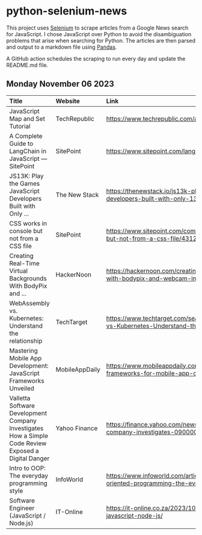 # python-selenium-news

This project uses [Selenium](https://www.seleniumhq.org/) to scrape articles from a Google News search for JavaScript.
I chose JavaScript over Python to avoid the disambiguation problems that arise when searching for Python.
The articles are then parsed and output to a markdown file using [Pandas](https://pandas.pydata.org/).

A GitHub action schedules the scraping to run every day and update the README.md file.

## Monday November 06 2023


| Title                                                                                                | Website        | Link                                                                                                              |
|:-----------------------------------------------------------------------------------------------------|:---------------|:------------------------------------------------------------------------------------------------------------------|
| JavaScript Map and Set Tutorial                                                                      | TechRepublic   | https://www.techrepublic.com/article/javascript-map-set-tutorial/                                                 |
| A Complete Guide to LangChain in JavaScript — SitePoint                                              | SitePoint      | https://www.sitepoint.com/langchain-javascript-complete-guide/                                                    |
| JS13K: Play the Games JavaScript Developers Built with Only ...                                      | The New Stack  | https://thenewstack.io/js13k-play-the-games-javascript-developers-built-with-only-13k/                            |
| CSS works in console but not from a CSS file                                                         | SitePoint      | https://www.sitepoint.com/community/t/css-works-in-console-but-not-from-a-css-file/431275                         |
| Creating Real-Time Virtual Backgrounds With BodyPix and ...                                          | HackerNoon     | https://hackernoon.com/creating-real-time-virtual-backgrounds-with-bodypix-and-webcam-in-html-and-javascript      |
| WebAssembly vs. Kubernetes: Understand the relationship                                              | TechTarget     | https://www.techtarget.com/searchitoperations/tip/WebAssembly-vs-Kubernetes-Understand-the-relationship           |
| Mastering Mobile App Development: JavaScript Frameworks Unveiled                                     | MobileAppDaily | https://www.mobileappdaily.com/knowledge-hub/javascript-frameworks-for-mobile-app-development                     |
| Valletta Software Development Company Investigates How a Simple Code Review Exposed a Digital Danger | Yahoo Finance  | https://finance.yahoo.com/news/valletta-software-development-company-investigates-090000797.html                  |
| Intro to OOP: The everyday programming style                                                         | InfoWorld      | https://www.infoworld.com/article/3709690/what-is-object-oriented-programming-the-everyday-programming-style.html |
| Software Engineer (JavaScript / Node.js)                                                             | IT-Online      | https://it-online.co.za/2023/10/31/software-engineer-javascript-node-js/                                          |